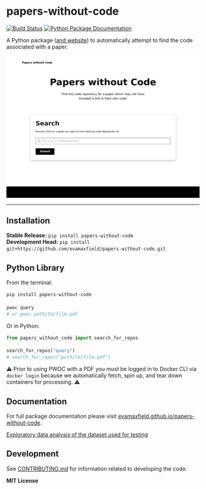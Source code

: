 # papers-without-code

[![Build Status](https://github.com/evamaxfield/papers-without-code/workflows/CI/badge.svg)](https://github.com/evamaxfield/papers-without-code/actions)
[![Python Package Documentation](https://github.com/evamaxfield/papers-without-code/workflows/Documentation/badge.svg)](https://evamaxfield.github.io/papers-without-code)

A Python package ([and website](https://paperswithoutcode.org)) to automatically attempt to find the code associated with a paper.

[![Image of the Papers without Code web application homepage](https://raw.githubusercontent.com/evamaxfield/papers-without-code/main/docs/_static/web-landing.png)](https://paperswithoutcode.org)

---

## Installation

**Stable Release:** `pip install papers-without-code`<br>
**Development Head:** `pip install git+https://github.com/evamaxfield/papers-without-code.git`

## Python Library

From the terminal:

```bash
pip install papers-without-code

pwoc query
# or pwoc path/to/file.pdf
```

Or in Python:

```python
from papers_without_code import search_for_repos

search_for_repos("query")
# search_for_repos("path/to/file.pdf")
```

⚠️ Prior to using PWOC with a PDF you must be logged in to Docker CLI via `docker login`
because we automatically fetch, spin up, and tear down containers for processing. ⚠️

## Documentation

For full package documentation please visit [evamaxfield.github.io/papers-without-code](https://evamaxfield.github.io/papers-without-code).

[Exploratory data analysis of the dataset used for testing](https://evamaxfield.github.io/papers-without-code/eda.html)

## Development

See [CONTRIBUTING.md](CONTRIBUTING.md) for information related to developing the code.

**MIT License**
